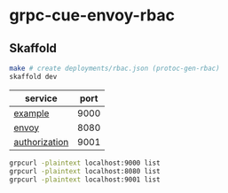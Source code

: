 # grpc-cue-envoy-rbac

## Skaffold
```bash
make # create deployments/rbac.json (protoc-gen-rbac)
skaffold dev
```

| service | port |
| --- | --- |
| [example](deployments/example.yaml) | 9000 |
| [envoy](deployments/envoy.yaml) | 8080 |
| [authorization](deployments/authorization.yaml) | 9001 |

```bash
grpcurl -plaintext localhost:9000 list
grpcurl -plaintext localhost:8080 list
grpcurl -plaintext localhost:9001 list
```
